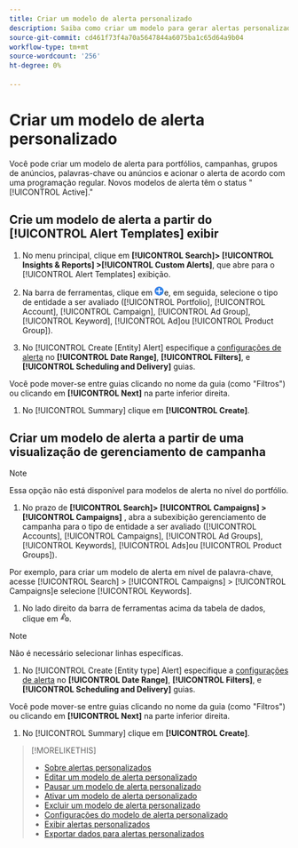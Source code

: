 ```yaml
---
title: Criar um modelo de alerta personalizado
description: Saiba como criar um modelo para gerar alertas personalizados.
source-git-commit: cd461f73f4a70a5647844a6075ba1c65d64a9b04
workflow-type: tm+mt
source-wordcount: '256'
ht-degree: 0%

---
```


# Criar um modelo de alerta personalizado

Você pode criar um modelo de alerta para portfólios, campanhas, grupos de anúncios, palavras-chave ou anúncios e acionar o alerta de acordo com uma programação regular. Novos modelos de alerta têm o status &quot;[!UICONTROL Active].&quot;

## Crie um modelo de alerta a partir do [!UICONTROL Alert Templates] exibir

1. No menu principal, clique em **[!UICONTROL Search]> [!UICONTROL Insights & Reports] >[!UICONTROL Custom Alerts]**, que abre para o [!UICONTROL Alert Templates] exibição.

1. Na barra de ferramentas, clique em ![Criar](/help/search-social-commerce/assets/add.png "Criar")e, em seguida, selecione o tipo de entidade a ser avaliado ([!UICONTROL Portfolio], [!UICONTROL Account], [!UICONTROL Campaign], [!UICONTROL Ad Group], [!UICONTROL Keyword], [!UICONTROL Ad]ou [!UICONTROL Product Group]).

1. No [!UICONTROL Create \[Entity\] Alert] especifique a [configurações de alerta](alert-template-settings.md) no **[!UICONTROL Date Range]**, **[!UICONTROL Filters]**, e **[!UICONTROL Scheduling and Delivery]** guias.

Você pode mover-se entre guias clicando no nome da guia (como &quot;Filtros&quot;) ou clicando em **[!UICONTROL Next]** na parte inferior direita.

1. No [!UICONTROL Summary] clique em **[!UICONTROL Create]**.

## Criar um modelo de alerta a partir de uma visualização de gerenciamento de campanha

>[!NOTE]
>
>Essa opção não está disponível para modelos de alerta no nível do portfólio.

1. No prazo de **[!UICONTROL Search]> [!UICONTROL Campaigns] >[!UICONTROL Campaigns]** , abra a subexibição gerenciamento de campanha para o tipo de entidade a ser avaliado ([!UICONTROL Accounts], [!UICONTROL Campaigns], [!UICONTROL Ad Groups], [!UICONTROL Keywords], [!UICONTROL Ads]ou [!UICONTROL Product Groups]).

Por exemplo, para criar um modelo de alerta em nível de palavra-chave, acesse [!UICONTROL Search] > [!UICONTROL Campaigns] > [!UICONTROL Campaigns]e selecione [!UICONTROL Keywords].

1. No lado direito da barra de ferramentas acima da tabela de dados, clique em ![Criar alerta](/help/search-social-commerce/assets/add-alert.png "Criar alerta").

>[!NOTE]
>
>Não é necessário selecionar linhas específicas.

1. No [!UICONTROL Create \[Entity type\] Alert] especifique a [configurações de alerta](alert-template-settings.md) no **[!UICONTROL Date Range]**, **[!UICONTROL Filters]**, e **[!UICONTROL Scheduling and Delivery]** guias.

Você pode mover-se entre guias clicando no nome da guia (como &quot;Filtros&quot;) ou clicando em **[!UICONTROL Next]** na parte inferior direita.

1. No [!UICONTROL Summary] clique em **[!UICONTROL Create]**.

>[!MORELIKETHIS]
>
>* [Sobre alertas personalizados](alert-about.md)
>* [Editar um modelo de alerta personalizado](alert-template-edit.md)
>* [Pausar um modelo de alerta personalizado](alert-template-pause.md)
>* [Ativar um modelo de alerta personalizado](alert-template-activate.md)
>* [Excluir um modelo de alerta personalizado](alert-template-delete.md)
>* [Configurações do modelo de alerta personalizado](alert-template-settings.md)
>* [Exibir alertas personalizados](alert-view.md)
>* [Exportar dados para alertas personalizados](alert-export-data.md)

